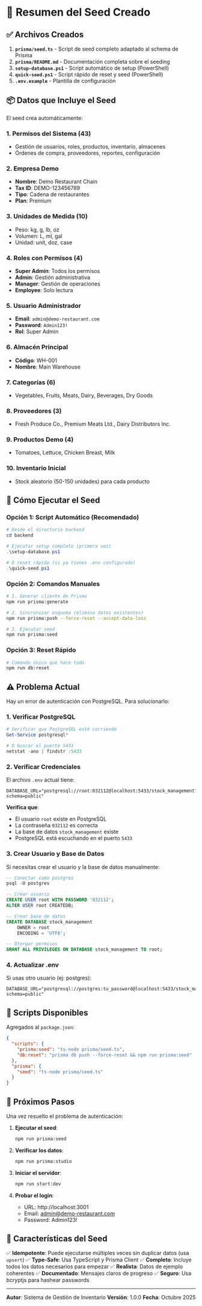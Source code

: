 # 🎯 Resumen del Seed Creado

## ✅ Archivos Creados

1. **`prisma/seed.ts`** - Script de seed completo adaptado al schema de Prisma
2. **`prisma/README.md`** - Documentación completa sobre el seeding
3. **`setup-database.ps1`** - Script automático de setup (PowerShell)
4. **`quick-seed.ps1`** - Script rápido de reset y seed (PowerShell)
5. **`.env.example`** - Plantilla de configuración

## 📦 Datos que Incluye el Seed

El seed crea automáticamente:

### 1. Permisos del Sistema (43)
- Gestión de usuarios, roles, productos, inventario, almacenes
- Órdenes de compra, proveedores, reportes, configuración

### 2. Empresa Demo
- **Nombre**: Demo Restaurant Chain
- **Tax ID**: DEMO-123456789
- **Tipo**: Cadena de restaurantes
- **Plan**: Premium

### 3. Unidades de Medida (10)
- Peso: kg, g, lb, oz
- Volumen: L, ml, gal
- Unidad: unit, doz, case

### 4. Roles con Permisos (4)
- **Super Admin**: Todos los permisos
- **Admin**: Gestión administrativa
- **Manager**: Gestión de operaciones
- **Employee**: Solo lectura

### 5. Usuario Administrador
- **Email**: `admin@demo-restaurant.com`
- **Password**: `Admin123!`
- **Rol**: Super Admin

### 6. Almacén Principal
- **Código**: WH-001
- **Nombre**: Main Warehouse

### 7. Categorías (6)
- Vegetables, Fruits, Meats, Dairy, Beverages, Dry Goods

### 8. Proveedores (3)
- Fresh Produce Co., Premium Meats Ltd., Dairy Distributors Inc.

### 9. Productos Demo (4)
- Tomatoes, Lettuce, Chicken Breast, Milk

### 10. Inventario Inicial
- Stock aleatorio (50-150 unidades) para cada producto

## 🚀 Cómo Ejecutar el Seed

### Opción 1: Script Automático (Recomendado)

```powershell
# Desde el directorio backend
cd backend

# Ejecutar setup completo (primera vez)
.\setup-database.ps1

# O reset rápido (si ya tienes .env configurado)
.\quick-seed.ps1
```

### Opción 2: Comandos Manuales

```bash
# 1. Generar cliente de Prisma
npm run prisma:generate

# 2. Sincronizar esquema (elimina datos existentes)
npm run prisma:push --force-reset --accept-data-loss

# 3. Ejecutar seed
npm run prisma:seed
```

### Opción 3: Reset Rápido

```bash
# Comando único que hace todo
npm run db:reset
```

## ⚠️ Problema Actual

Hay un error de autenticación con PostgreSQL. Para solucionarlo:

### 1. Verificar PostgreSQL

```powershell
# Verificar que PostgreSQL esté corriendo
Get-Service postgresql*

# O buscar el puerto 5433
netstat -ano | findstr :5433
```

### 2. Verificar Credenciales

El archivo `.env` actual tiene:
```env
DATABASE_URL="postgresql://root:032112@localhost:5433/stock_management?schema=public"
```

**Verifica que**:
- El usuario `root` existe en PostgreSQL
- La contraseña `032112` es correcta
- La base de datos `stock_management` existe
- PostgreSQL está escuchando en el puerto `5433`

### 3. Crear Usuario y Base de Datos

Si necesitas crear el usuario y la base de datos manualmente:

```sql
-- Conectar como postgres
psql -U postgres

-- Crear usuario
CREATE USER root WITH PASSWORD '032112';
ALTER USER root CREATEDB;

-- Crear base de datos
CREATE DATABASE stock_management 
    OWNER = root
    ENCODING = 'UTF8';

-- Otorgar permisos
GRANT ALL PRIVILEGES ON DATABASE stock_management TO root;
```

### 4. Actualizar .env

Si usas otro usuario (ej: postgres):

```env
DATABASE_URL="postgresql://postgres:tu_password@localhost:5433/stock_management?schema=public"
```

## 🔧 Scripts Disponibles

Agregados al `package.json`:

```json
{
  "scripts": {
    "prisma:seed": "ts-node prisma/seed.ts",
    "db:reset": "prisma db push --force-reset && npm run prisma:seed"
  },
  "prisma": {
    "seed": "ts-node prisma/seed.ts"
  }
}
```

## 📝 Próximos Pasos

Una vez resuelto el problema de autenticación:

1. **Ejecutar el seed**:
   ```bash
   npm run prisma:seed
   ```

2. **Verificar los datos**:
   ```bash
   npm run prisma:studio
   ```

3. **Iniciar el servidor**:
   ```bash
   npm run start:dev
   ```

4. **Probar el login**:
   - URL: http://localhost:3001
   - Email: admin@demo-restaurant.com
   - Password: Admin123!

## 🎯 Características del Seed

✅ **Idempotente**: Puede ejecutarse múltiples veces sin duplicar datos (usa `upsert`)
✅ **Type-Safe**: Usa TypeScript y Prisma Client
✅ **Completo**: Incluye todos los datos necesarios para empezar
✅ **Realista**: Datos de ejemplo coherentes
✅ **Documentado**: Mensajes claros de progreso
✅ **Seguro**: Usa bcryptjs para hashear passwords

---

**Autor**: Sistema de Gestión de Inventario
**Versión**: 1.0.0
**Fecha**: Octubre 2025
